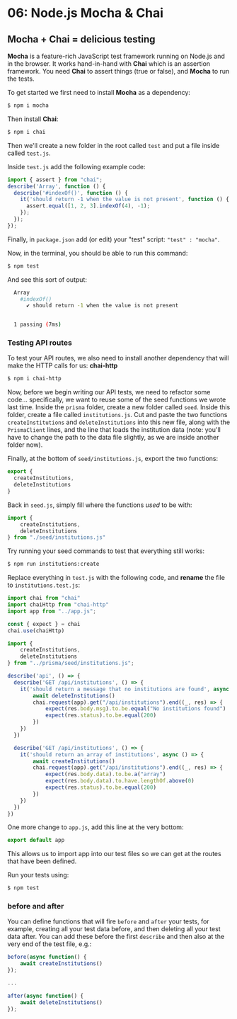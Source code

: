 # 06: Node.js Mocha & Chai

## Mocha + Chai = delicious testing

**Mocha** is a feature-rich JavaScript test framework running on Node.js and in the browser. It works hand-in-hand with **Chai** which is an assertion framework. You need **Chai** to assert things (true or false), and **Mocha** to run the tests.

To get started we first need to install **Mocha** as a dependency:

```bash
$ npm i mocha
```

Then install **Chai**:

```bash
$ npm i chai
```

Then we'll create a new folder in the root called `test` and put a file inside called `test.js`.

Inside `test.js` add the following example code:

```js
import { assert } from "chai";
describe('Array', function () {
  describe('#indexOf()', function () {
    it('should return -1 when the value is not present', function () {
      assert.equal([1, 2, 3].indexOf(4), -1);
    });
  });
});
```

Finally, in `package.json` add (or edit) your "test" script: `"test" : "mocha"`.

Now, in the terminal, you should be able to run this command:

```bash
$ npm test
```

And see this sort of output:

```bash
  Array
    #indexOf()
      ✔ should return -1 when the value is not present


  1 passing (7ms)
```

### Testing API routes

To test your API routes, we also need to install another dependency that will make the HTTP calls for us: **chai-http**

```bash
$ npm i chai-http
```

Now, before we begin writing our API tests, we need to refactor some code... specifically, we want to reuse some of the seed functions we wrote last time. Inside the `prisma` folder, create a new folder called `seed`. Inside this folder, create a file called `institutions.js`. Cut and paste the two functions `createInstitutions` and `deleteInstitutions` into this new file, along with the `PrismaClient` lines, and the line that loads the institution data (note: you'll have to change the path to the data file slightly, as we are inside another folder now).

Finally, at the bottom of `seed/institutions.js`, export the two functions:

```js
export {
  createInstitutions,
  deleteInstitutions
}
```

Back in `seed.js`, simply fill where the functions *used* to be with:

```js
import { 
    createInstitutions, 
    deleteInstitutions 
} from "./seed/institutions.js"
```

Try running your seed commands to test that everything still works:

```bash
$ npm run institutions:create
```

Replace everything in `test.js` with the following code, and **rename** the file to `institutions.test.js`:

```js
import chai from "chai"
import chaiHttp from "chai-http"
import app from "../app.js";

const { expect } = chai
chai.use(chaiHttp)

import { 
    createInstitutions, 
    deleteInstitutions 
} from "../prisma/seed/institutions.js";

describe('api', () => {
  describe('GET /api/institutions', () => {    
    it('should return a message that no institutions are found', async () => {
        await deleteInstitutions()
        chai.request(app).get("/api/institutions").end((_, res) => {
            expect(res.body.msg).to.be.equal("No institutions found")
            expect(res.status).to.be.equal(200)
        })             
    })
  })

  describe('GET /api/institutions', () => {    
    it('should return an array of institutions', async () => {
        await createInstitutions()        
        chai.request(app).get("/api/institutions").end((_, res) => {
            expect(res.body.data).to.be.a("array")
            expect(res.body.data).to.have.lengthOf.above(0)
            expect(res.status).to.be.equal(200)
        })             
    })
  })
})
```

One more change to `app.js`, add this line at the very bottom:

```js
export default app
```

This allows us to import app into our test files so we can get at the routes that have been defined.

Run your tests using:

```bash
$ npm test
```

### before and after

You can define functions that will fire `before` and `after` your tests, for example, creating all your test data before, and then deleting all your test data after. You can add these before the first `describe` and then also at the very end of the test file, e.g.:

```js
before(async function() {
    await createInstitutions()
});

...

after(async function() {
    await deleteInstitutions()
});
```
